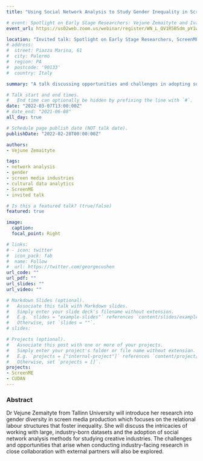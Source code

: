 ```yaml
---
title: "Using Social Network Analysis to Study Gender Inequality in Screen Media Industries"

# event: Spotlight on Early Stage Researchers: Vejune Zemaityte and Ivana Kostovska tell us about their research and the challenges, ScreenME Project
event_url: https://us02web.zoom.us/webinar/register/WN_L_QV1R5BSdm_pY1wewvQGQ

location: "Invited talk: Spotlight on Early Stage Researchers, ScreenME Project, online"
# address:
#  street: Piazza Marina, 61
#  city: Palermo
#  region: PA
#  postcode: '90133'
#  country: Italy

summary: "A talk discussing opportunities and challenges in adopting social network analysis in research on gender diversity in the screen media industries."

# Talk start and end times.
#   End time can optionally be hidden by prefixing the line with `#`.
date: "2022-03-07T13:00:00Z"
# date_end: "2021-06-08"
all_day: true

# Schedule page publish date (NOT talk date).
publishDate: "2022-02-28T00:00:00Z"

authors: 
- Vejune Zemaityte

tags:
- network analysis
- gender
- screen media industries
- cultural data analytics
- ScreenME
- invited talk

# Is this a featured talk? (true/false)
featured: true

image:
  caption: 
  focal_point: Right

# links:
# - icon: twitter
#  icon_pack: fab
#  name: Follow
#  url: https://twitter.com/georgecushen
url_code: ""
url_pdf: ""
url_slides: ""
url_video: ""

# Markdown Slides (optional).
#   Associate this talk with Markdown slides.
#   Simply enter your slide deck's filename without extension.
#   E.g. `slides = "example-slides"` references `content/slides/example-slides.md`.
#   Otherwise, set `slides = ""`.
# slides:

# Projects (optional).
#   Associate this post with one or more of your projects.
#   Simply enter your project's folder or file name without extension.
#   E.g. `projects = ["internal-project"]` references `content/project/deep-learning/index.md`.
#   Otherwise, set `projects = []`.
projects:
- ScreenME
- CUDAN
---
```


### Abstract

Dr Vejune Zemaityte from Tallinn University will introduce her research into gender diversity in screen media production which focuses on the relational labour structures that foster inequality. She will discuss the intricacies of working with large, industry-born datasets and the adoption of social network analysis methods for studying creative industries. The challenges and opportunities that arise when conducting industry-facing research in close collaboration with external partners will also be explored.